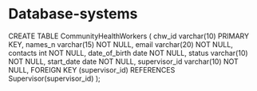 # Database-systems

CREATE TABLE CommunityHealthWorkers (
chw_id varchar(10) PRIMARY KEY,
names_n varchar(15) NOT NULL,
email varchar(20) NOT NULL,
contacts int NOT NULL,
date_of_birth date NOT NULL,
status varchar(10) NOT NULL,
start_date date NOT NULL,
supervisor_id varchar(10) NOT NULL,
FOREIGN KEY (supervisor_id) REFERENCES Supervisor(supervisor_id)
);
